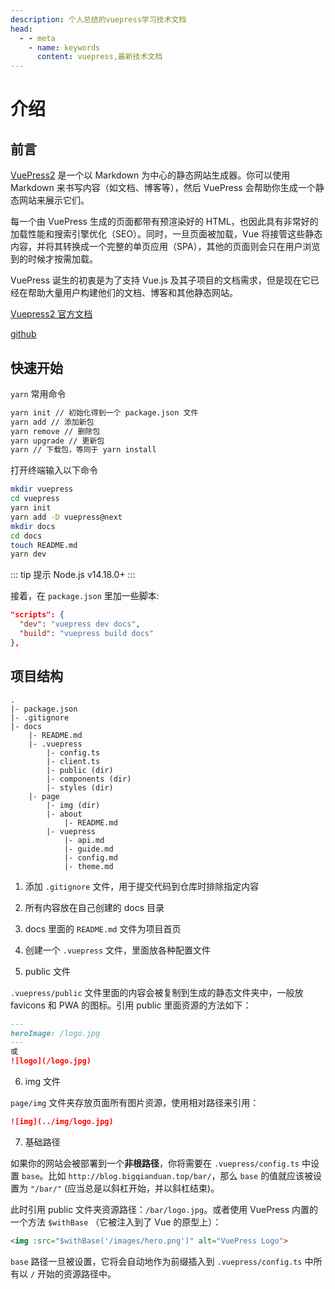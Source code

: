 ```yaml
---
description: 个人总结的vuepress学习技术文档
head:
  - - meta
    - name: keywords
      content: vuepress,最新技术文档
---
```


# 介绍

## 前言

[VuePress2](https://vuepress.vuejs.org/zh/guide/introduction.html) 是一个以 Markdown 为中心的静态网站生成器。你可以使用 Markdown 来书写内容（如文档、博客等），然后 VuePress 会帮助你生成一个静态网站来展示它们。

每一个由 VuePress 生成的页面都带有预渲染好的 HTML，也因此具有非常好的加载性能和搜索引擎优化（SEO）。同时，一旦页面被加载，Vue 将接管这些静态内容，并将其转换成一个完整的单页应用（SPA），其他的页面则会只在用户浏览到的时候才按需加载。

VuePress 诞生的初衷是为了支持 Vue.js 及其子项目的文档需求，但是现在它已经在帮助大量用户构建他们的文档、博客和其他静态网站。

[Vuepress2 官方文档](https://vuepress.vuejs.org/zh/guide/introduction.html)

[github](https://github.com/vuepress/core)

## 快速开始

`yarn` 常用命令

```bash
yarn init // 初始化得到一个 package.json 文件
yarn add // 添加新包
yarn remove // 删除包
yarn upgrade // 更新包
yarn // 下载包，等同于 yarn install
```

打开终端输入以下命令

```bash
mkdir vuepress
cd vuepress
yarn init
yarn add -D vuepress@next
mkdir docs
cd docs
touch README.md
yarn dev
```

::: tip 提示
Node.js v14.18.0+
:::

接着，在 `package.json` 里加一些脚本:

``` json
"scripts": {
  "dev": "vuepress dev docs",
  "build": "vuepress build docs"
},
```

## 项目结构

```
.
|- package.json
|- .gitignore
|- docs
    |- README.md
    |- .vuepress
        |- config.ts
        |- client.ts
        |- public (dir)
        |- components (dir)
        |- styles (dir)
    |- page
        |- img (dir)
        |- about
            |- README.md
        |- vuepress
            |- api.md
            |- guide.md
            |- config.md
            |- theme.md
```

1. 添加 `.gitignore` 文件，用于提交代码到仓库时排除指定内容

2. 所有内容放在自己创建的 docs 目录

3. docs 里面的 `README.md` 文件为项目首页

4. 创建一个 `.vuepress` 文件，里面放各种配置文件

5. public 文件

`.vuepress/public` 文件里面的内容会被复制到生成的静态文件夹中，一般放 favicons 和 PWA 的图标。引用 public 里面资源的方法如下：

``` md
---
heroImage: /logo.jpg
---
或
![logo](/logo.jpg)
```

6. img 文件

`page/img` 文件夹存放页面所有图片资源，使用相对路径来引用：

``` md
![img](../img/logo.jpg)
```

7. 基础路径

如果你的网站会被部署到一个**非根路径**，你将需要在 `.vuepress/config.ts` 中设置 `base`。比如 `http://blog.bigqianduan.top/bar/`，那么 `base` 的值就应该被设置为 `"/bar/"` (应当总是以斜杠开始，并以斜杠结束)。

此时引用 public 文件夹资源路径：`/bar/logo.jpg`。或者使用 VuePress 内置的一个方法 `$withBase` （它被注入到了 Vue 的原型上）：

``` md
<img :src="$withBase('/images/hero.png')" alt="VuePress Logo">
```

`base` 路径一旦被设置，它将会自动地作为前缀插入到 `.vuepress/config.ts` 中所有以 `/` 开始的资源路径中。
